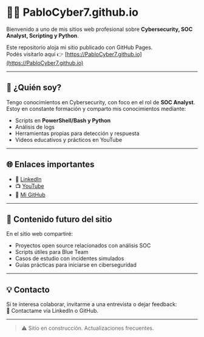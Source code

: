 # 👨‍💻 PabloCyber7.github.io

Bienvenido a uno de mis sitios web profesional sobre **Cybersecurity, SOC Analyst, Scripting y Python**.

Este repositorio aloja mi sitio publicado con GitHub Pages.  
Podés visitarlo aquí 👉 [https://PabloCyber7.github.io](https://PabloCyber7.github.io)

---

## 🔎 ¿Quién soy?

Tengo conocimientos en Cybersecurity, con foco en el rol de **SOC Analyst**.  
Estoy en constante formación y comparto mis conocimientos mediante:

- Scripts en **PowerShell/Bash y Python**
- Análisis de logs
- Herramientas propias para detección y respuesta
- Videos educativos y prácticos en YouTube

---

## 🌐 Enlaces importantes

- 🔗 [LinkedIn](https://www.linkedin.com/in/PabloCyber7)
- 📺 [YouTube](https://www.youtube.com/@PabloCyber7)
- 🧰 [Mi GitHub](https://github.com/PabloCyber7)

---

## 📁 Contenido futuro del sitio

En el sitio web compartiré:

- Proyectos open source relacionados con análisis SOC
- Scripts útiles para Blue Team
- Casos de estudio con incidentes simulados
- Guías prácticas para iniciarse en ciberseguridad

---

## 💡 Contacto

Si te interesa colaborar, invitarme a una entrevista o dejar feedback:  
📧 Contactame vía LinkedIn o GitHub.

---

> ⚠️ Sitio en construcción. Actualizaciones frecuentes.


